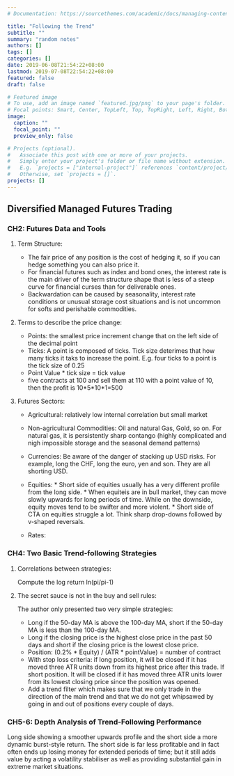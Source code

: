 ```yaml
---
# Documentation: https://sourcethemes.com/academic/docs/managing-content/

title: "Following the Trend"
subtitle: ""
summary: "random notes"
authors: []
tags: []
categories: []
date: 2019-06-08T21:54:22+08:00
lastmod: 2019-07-08T22:54:22+08:00
featured: false
draft: false

# Featured image
# To use, add an image named `featured.jpg/png` to your page's folder.
# Focal points: Smart, Center, TopLeft, Top, TopRight, Left, Right, BottomLeft, Bottom, BottomRight.
image:
  caption: ""
  focal_point: ""
  preview_only: false

# Projects (optional).
#   Associate this post with one or more of your projects.
#   Simply enter your project's folder or file name without extension.
#   E.g. `projects = ["internal-project"]` references `content/project/deep-learning/index.md`.
#   Otherwise, set `projects = []`.
projects: []
---
```

## Diversified Managed Futures Trading

### CH2: Futures Data and Tools

1. Term Structure:

      * The fair price of any position is the cost of hedging it, so if you can hedge something you can also price it. 
      * For financial futures such as index and bond ones, the interest rate is the main driver of the term structure shape that is less of a steep curve for financial curses than for deliverable ones.
      * Backwardation can be caused by seasonality, interest rate conditions or unusual storage cost situations and is not uncommon for softs and perishable commodities.

2. Terms to describe the price change:

      * Points: the smallest price increment change that on the left side of the decimal point  
      * Ticks: A point is composed of ticks. Tick size deterimes that how many ticks it taks to increase the point. E.g. four ticks to a point is the tick size of 0.25
      * Point Value * tick size = tick value
      * five contracts at 100 and sell them at 110 with a point value of 10, then the profit is 10\*5\*10*1=500

3. Futures Sectors:
      * Agricultural:
              relatively low internal correlation but small market
      * Non-agricultural Commodities:
              Oil and natural Gas, Gold, so on. For natural gas, it is persistently sharp contango (highly complicated and nigh impossible storage and the seasonal demand patterns)
      * Currencies:
              Be aware of the danger of stacking up USD risks. For example, long the CHF, long the euro, yen and son. They are all shorting USD.  
      * Equities:
              * Short side of equities usually has a very different profile from the long side. 
              * When equiteis are in bull market, they can move slowly upwards for long periods of time. While on the downside, equity moves tend to be swifter and more violent.
              * Short side of CTA on equities struggle a lot. Think sharp drop-downs followed by v-shaped reversals.

      * Rates:

### CH4: Two Basic Trend-following Strategies

1. Correlations between strategies:

      Compute the log return ln(pi/pi-1)

2. The secret sauce is not in the buy and sell rules:

      The author only presented two very simple strategies:
      * Long if the 50-day MA is above the 100-day MA, short if the 50-day MA is less than the 100-day MA.
      * Long if the closing price is the highest close price in the past 50 days and short if the closing price is the lowest close price.
      * Position: (0.2% \* Equity) / (ATR \* pointValue) = number of contract
      * With stop loss criteria: if long position, it will be closed if it has moved three ATR units down from its highest price after this trade. If short position. It will be closed if it has moved three ATR units lower from its lowest closing price since the position was opened. 
      * Add a trend filter which makes sure that we only trade in the direction of the main trend and that we do not get whipsawed by going in and out of positions every couple of days. 

### CH5-6: Depth Analysis of Trend-Following Performance

Long side showing a smoother upwards profile and the short side a more dynamic burst-style return. The short side is far less profitable and in fact often ends up losing money for extended periods of time; but it still adds value by acting a  volatility stabiliser as well as providing substantial gain in extreme market situations.
